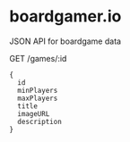boardgamer.io
=============

JSON API for boardgame data


GET /games/:id

```
{
  id
  minPlayers
  maxPlayers
  title
  imageURL
  description
}
```
